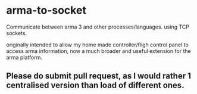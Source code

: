 # arma-to-socket
Communicate between arma 3 and other processes/languages. using TCP sockets.

originally intended to allow my home made controller/fligh control panel to access arma information, now a much broader and useful extension for the arma platform.

## Please do submit pull request, as I would rather 1 centralised version than load of different ones.
